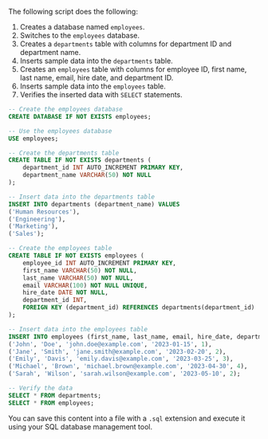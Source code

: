 The following script does the following:
1. Creates a database named `employees`.
2. Switches to the `employees` database.
3. Creates a `departments` table with columns for department ID and department name.
4. Inserts sample data into the `departments` table.
5. Creates an `employees` table with columns for employee ID, first name, last name, email, hire date, and department ID.
6. Inserts sample data into the `employees` table.
7. Verifies the inserted data with `SELECT` statements.

``` sql
-- Create the employees database
CREATE DATABASE IF NOT EXISTS employees;

-- Use the employees database
USE employees;

-- Create the departments table
CREATE TABLE IF NOT EXISTS departments (
    department_id INT AUTO_INCREMENT PRIMARY KEY,
    department_name VARCHAR(50) NOT NULL
);

-- Insert data into the departments table
INSERT INTO departments (department_name) VALUES
('Human Resources'),
('Engineering'),
('Marketing'),
('Sales');

-- Create the employees table
CREATE TABLE IF NOT EXISTS employees (
    employee_id INT AUTO_INCREMENT PRIMARY KEY,
    first_name VARCHAR(50) NOT NULL,
    last_name VARCHAR(50) NOT NULL,
    email VARCHAR(100) NOT NULL UNIQUE,
    hire_date DATE NOT NULL,
    department_id INT,
    FOREIGN KEY (department_id) REFERENCES departments(department_id)
);

-- Insert data into the employees table
INSERT INTO employees (first_name, last_name, email, hire_date, department_id) VALUES
('John', 'Doe', 'john.doe@example.com', '2023-01-15', 1),
('Jane', 'Smith', 'jane.smith@example.com', '2023-02-20', 2),
('Emily', 'Davis', 'emily.davis@example.com', '2023-03-25', 3),
('Michael', 'Brown', 'michael.brown@example.com', '2023-04-30', 4),
('Sarah', 'Wilson', 'sarah.wilson@example.com', '2023-05-10', 2);

-- Verify the data
SELECT * FROM departments;
SELECT * FROM employees;
```



You can save this content into a file with a `.sql` extension and execute it using your SQL database management tool.
